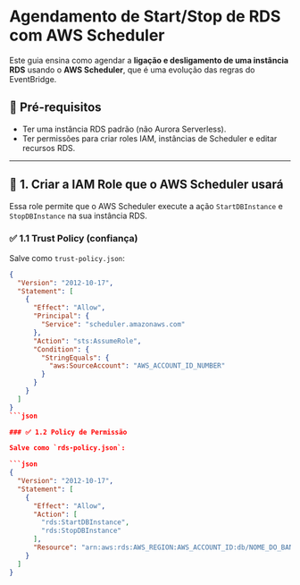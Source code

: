 # Agendamento de Start/Stop de RDS com AWS Scheduler

Este guia ensina como agendar a **ligação e desligamento de uma instância RDS** usando o **AWS Scheduler**, que é uma evolução das regras do EventBridge.

## 📌 Pré-requisitos

- Ter uma instância RDS padrão (não Aurora Serverless).
- Ter permissões para criar roles IAM, instâncias de Scheduler e editar recursos RDS.

---

## 🔧 1. Criar a IAM Role que o AWS Scheduler usará

Essa role permite que o AWS Scheduler execute a ação `StartDBInstance` e `StopDBInstance` na sua instância RDS.

### ✅ 1.1 Trust Policy (confiança)

Salve como `trust-policy.json`:

```json
{
  "Version": "2012-10-17",
  "Statement": [
    {
      "Effect": "Allow",
      "Principal": {
        "Service": "scheduler.amazonaws.com"
      },
      "Action": "sts:AssumeRole",
      "Condition": {
        "StringEquals": {
          "aws:SourceAccount": "AWS_ACCOUNT_ID_NUMBER"
        }
      }
    }
  ]
}
```json

### ✅ 1.2 Policy de Permissão 

Salve como `rds-policy.json`:

```json
{
  "Version": "2012-10-17",
  "Statement": [
    {
      "Effect": "Allow",
      "Action": [
        "rds:StartDBInstance",
        "rds:StopDBInstance"
      ],
      "Resource": "arn:aws:rds:AWS_REGION:AWS_ACCOUNT_ID:db/NOME_DO_BANCO"
    }
  ]
}


